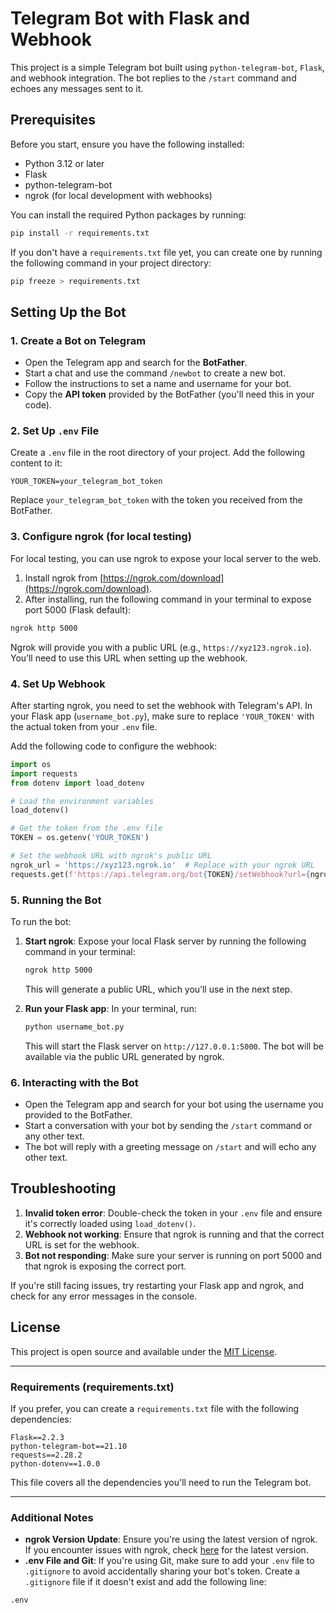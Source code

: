 # Telegram Bot with Flask and Webhook

This project is a simple Telegram bot built using `python-telegram-bot`, `Flask`, and webhook integration. The bot replies to the `/start` command and echoes any messages sent to it.

## Prerequisites

Before you start, ensure you have the following installed:

- Python 3.12 or later
- Flask
- python-telegram-bot
- ngrok (for local development with webhooks)

You can install the required Python packages by running:

```bash
pip install -r requirements.txt
```

If you don't have a `requirements.txt` file yet, you can create one by running the following command in your project directory:

```bash
pip freeze > requirements.txt
```

## Setting Up the Bot

### 1. Create a Bot on Telegram
- Open the Telegram app and search for the **BotFather**.
- Start a chat and use the command `/newbot` to create a new bot.
- Follow the instructions to set a name and username for your bot.
- Copy the **API token** provided by the BotFather (you'll need this in your code).

### 2. Set Up `.env` File

Create a `.env` file in the root directory of your project. Add the following content to it:

```
YOUR_TOKEN=your_telegram_bot_token
```

Replace `your_telegram_bot_token` with the token you received from the BotFather.

### 3. Configure ngrok (for local testing)

For local testing, you can use ngrok to expose your local server to the web.

1. Install ngrok from [https://ngrok.com/download](https://ngrok.com/download).
2. After installing, run the following command in your terminal to expose port 5000 (Flask default):

```bash
ngrok http 5000
```

Ngrok will provide you with a public URL (e.g., `https://xyz123.ngrok.io`). You’ll need to use this URL when setting up the webhook.

### 4. Set Up Webhook

After starting ngrok, you need to set the webhook with Telegram's API. In your Flask app (`username_bot.py`), make sure to replace `'YOUR_TOKEN'` with the actual token from your `.env` file.

Add the following code to configure the webhook:

```python
import os
import requests
from dotenv import load_dotenv

# Load the environment variables
load_dotenv()

# Get the token from the .env file
TOKEN = os.getenv('YOUR_TOKEN')

# Set the webhook URL with ngrok's public URL
ngrok_url = 'https://xyz123.ngrok.io'  # Replace with your ngrok URL
requests.get(f'https://api.telegram.org/bot{TOKEN}/setWebhook?url={ngrok_url}/webhook')
```

### 5. Running the Bot

To run the bot:

1. **Start ngrok**: Expose your local Flask server by running the following command in your terminal:

    ```bash
    ngrok http 5000
    ```

    This will generate a public URL, which you’ll use in the next step.

2. **Run your Flask app**: In your terminal, run:

    ```bash
    python username_bot.py
    ```

    This will start the Flask server on `http://127.0.0.1:5000`. The bot will be available via the public URL generated by ngrok.

### 6. Interacting with the Bot

- Open the Telegram app and search for your bot using the username you provided to the BotFather.
- Start a conversation with your bot by sending the `/start` command or any other text.
- The bot will reply with a greeting message on `/start` and will echo any other text.

## Troubleshooting

1. **Invalid token error**: Double-check the token in your `.env` file and ensure it's correctly loaded using `load_dotenv()`.
2. **Webhook not working**: Ensure that ngrok is running and that the correct URL is set for the webhook.
3. **Bot not responding**: Make sure your server is running on port 5000 and that ngrok is exposing the correct port.

If you're still facing issues, try restarting your Flask app and ngrok, and check for any error messages in the console.

## License

This project is open source and available under the [MIT License](LICENSE).

---

### Requirements (requirements.txt)

If you prefer, you can create a `requirements.txt` file with the following dependencies:

```
Flask==2.2.3
python-telegram-bot==21.10
requests==2.28.2
python-dotenv==1.0.0
```

This file covers all the dependencies you'll need to run the Telegram bot.

---

### Additional Notes

- **ngrok Version Update**: Ensure you're using the latest version of ngrok. If you encounter issues with ngrok, check [here](https://ngrok.com/download) for the latest version.
- **.env File and Git**: If you're using Git, make sure to add your `.env` file to `.gitignore` to avoid accidentally sharing your bot's token. Create a `.gitignore` file if it doesn't exist and add the following line:

```
.env
```